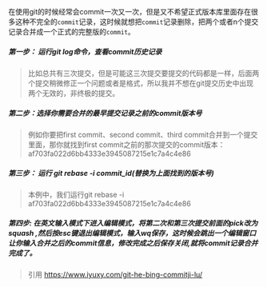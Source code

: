 在使用git的时候经常会commit一次又一次，但是又不希望正式版本库里面存在很多这种不完全的`commit`记录，这时候就想把`commit`记录删除，把两个或者n个提交记录合并成一个正式的完整版的`commit`。

##### 第一步： 运行git log命令，查看commit历史记录

>比如总共有三次提交，但是可能这三次提交要提交的代码都是一样，后面两个提交稍微修正一个问题或者是格式，所以我并不想在git提交历史中出现两个无效的，非终极的提交。

##### 第二步：选择你需要合并的最早提交记录**之前**的commit版本号

> 例如你要把first commit、second commit、third commit合并到一个提交里面，那你就找到first commit之前的那次提交的commit版本：af703fa022d6bb4333e3945087215e1c7a4c4e86

##### 第三步： 运行 git rebase -i commit_id(替换为上面找到的版本号)

>本例中，我们运行git rebase -i af703fa022d6bb4333e3945087215e1c7a4c4e86

##### 第四步: 在英文输入模式下进入编辑模式，将第二次和第三次提交前面的pick改为squash ,然后按esc键退出编辑模式，输入wq保存，这时候会跳出一个编辑窗口让你输入合并之后的commit信息，修改完成之后保存关闭,就将commit记录合并完成了。

>引用 https://www.iyuxy.com/git-he-bing-commitji-lu/